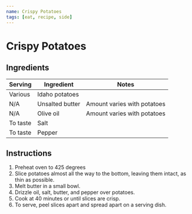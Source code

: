 ```yaml
---
name: Crispy Potatoes
tags: [eat, recipe, side]
---
```


# Crispy Potatoes

## Ingredients

| Serving | Ingredient | Notes |
|-|-|-|
| Various | Idaho potatoes |  |
| N/A | Unsalted butter | Amount varies with potatoes |
| N/A | Olive oil | Amount varies with potatoes |
| To taste | Salt |  |
| To taste | Pepper |  |

## Instructions

1. Preheat oven to 425 degrees
1. Slice potatoes almost all the way to the bottom, leaving them intact, as thin as possible.
1. Melt butter in a small bowl.
1. Drizzle oil, salt, butter, and pepper over potatoes.
1. Cook at 40 minutes or until slices are crisp.
1. To serve, peel slices apart and spread apart on a serving dish.
